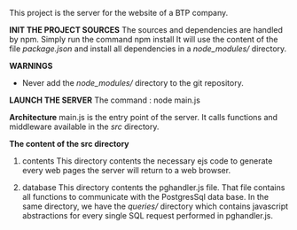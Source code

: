 This project is the server for the website of a BTP company.

**INIT THE PROJECT SOURCES**
The sources and dependencies are handled by npm.
Simply run the command 
  npm install
It will use the content of the file *package.json* and install all dependencies in a *node_modules/* directory.

**WARNINGS**
* Never add the *node_modules/* directory to the git repository.

**LAUNCH THE SERVER**
The command :
  node main.js

**Architecture**
main.js is the entry point of the server. It calls functions and middleware available in the *src* directory.

**The content of the src directory**

1. contents
This directory contents the necessary ejs code to generate every web pages the server will return to a web browser.

2. database
This directory contents the pghandler.js file. That file contains all functions to communicate with the PostgresSql data base.
In the same directory, we have the *queries/* directory which contains javascript abstractions for every single SQL request performed in pghandler.js.
